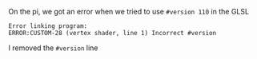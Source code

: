 

On the pi, we got an error when we tried to use `#version 110` in the GLSL

```
Error linking program:
ERROR:CUSTOM-28 (vertex shader, line 1) Incorrect #version
```

I removed the `#version` line


